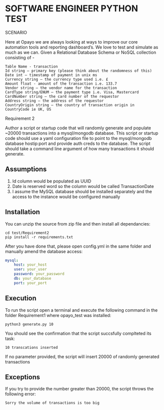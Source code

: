 ﻿SOFTWARE ENGINEER PYTHON TEST
=============================

SCENARIO

Here at Opayo we are always looking at ways to improve our core automation tools and reporting dashboard’s. We love to test and simulate as much as we can.
Given a Relational Database Schema or NoSQL collection consisting of -
```
Table Name - transaction
Id string – primary key (please think about the randomness of this)
Date int – timestamp of payment in unix ms
Currency string – the currency type used i.e. £
Amount float - amount of the transaction i.e. 133.7
Vendor string – the vendor name for the transaction
CardType string/ENUM – the payment type i.e. Visa, Mastercard
CardNumber string – the card number of the requestor
Address string – the address of the requestor
CountryOrigin string – the country of transaction origin in CountryCode ie UK, US
```
Requirement 2

Author a script or startup code that will randomly generate and populate ~20000
transactions into a mysql/mongodb database. This script or startup code should use
a yaml configuration file to point to the mysql/mongodb database hostip:port and
provide auth creds to the database. The script should take a command line
argument of how many transactions it should generate.


Assumptions
-----------
1) Id column would be populated as UUID
2) Date is reserved word so the column would be called TransactionDate
3) I assume the MySQL database should be installed separately and the access to the instance would be configured manually


Installation
------------

You can unzip the source from zip file and then install all dependancies:

    cd test/Requirement2
    pip install -r requirements.txt

After you have done that, please open config.yml in the same folder and manually amend the database access:
```yaml
mysql:
    host: your_host
    user: your_user
    password: your_password
    db: your_database
    port: your_port
```
Execution
---------

To run the script open a terminal and execute the following command in the folder Requirement1 where opayo_test was installed:

```
python3 generate.py 10
```

You should see the confirmation that the script succsfully complteted its task:

```
10 transcations inserted
```

If no parameter provided, the script will insert 20000 of randomly generated transactions 

Exceptions
----------
If you try to provide the number greater than 20000, the script throws the following error:

```
Sorry the volume of transactions is too big
```

